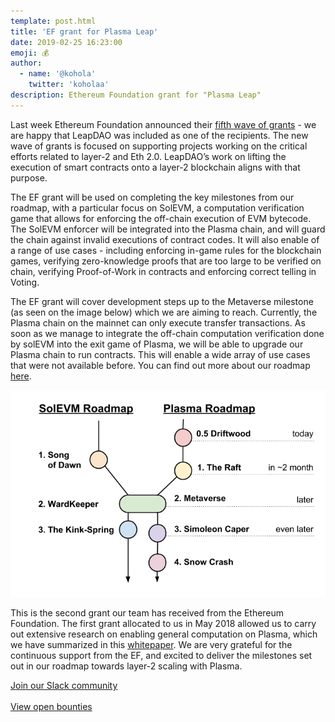 ```yaml
---
template: post.html
title: 'EF grant for Plasma Leap'
date: 2019-02-25 16:23:00
emoji: 💰
author:
  - name: '@kohola'
    twitter: 'koholaa'
description: Ethereum Foundation grant for "Plasma Leap"
---
```


Last week Ethereum Foundation announced their [fifth wave of grants](https://blog.ethereum.org/2019/02/21/ethereum-foundation-grants-program-wave-5/) - we are happy that LeapDAO was included as one of the recipients. The new wave of grants is focused on supporting projects working on the critical efforts related to layer-2 and Eth 2.0. LeapDAO’s work on lifting the execution of smart contracts onto a layer-2 blockchain aligns with that purpose. 

The EF grant will be used on completing the key milestones from our roadmap, with a particular focus on SolEVM, a computation verification game that allows for enforcing the off-chain execution of EVM bytecode. The SolEVM enforcer will be integrated into the Plasma chain, and will guard the chain against invalid executions of contract codes. It will also enable of a range of use cases - including enforcing in-game rules for the blockchain games, verifying zero-knowledge proofs that are too large to be verified on chain, verifying Proof-of-Work in contracts and enforcing correct telling in Voting. 

The EF grant will cover development steps up to the Metaverse milestone (as seen on the image below) which we are aiming to reach. Currently, the Plasma chain on the mainnet can only execute transfer transactions. As soon as we manage to integrate the off-chain computation verification done by solEVM into the exit game of Plasma, we will be able to upgrade our Plasma chain to run contracts. This will enable a wide array of use cases that were not available before. You can find out more about our roadmap [here](https://leapdao.org/blog/Plasma-Roadmap/). 

<img src="/img/blog/roadmaps.png" alt="Plasma Roadmap">

This is the second grant our team has received from the Ethereum Foundation. The first grant allocated to us in May 2018 allowed us to carry out extensive research on enabling general computation on Plasma, which we have summarized in this [whitepaper](https://docs.google.com/document/d/1vStTjqvqZGyiI5AVtpwCIMlHFnzC_4bbixsCfs27-M8/edit). We are very grateful for the continuous support from the EF, and excited to deliver the milestones set out in our roadmap towards layer-2 scaling with Plasma.


<a href="https://docs.google.com/forms/d/e/1FAIpQLSd8_wDGDAi__HvfYEWNK_bvJzIkxwHHRVL6AFEfJewBd2Vn9A/viewform" target="_blank" rel="noopener noreferrer" class="button button-primary button-compact">
  Join our Slack community
</a><br/><br/>
<a href="https://github.com/orgs/leapdao/projects/6/" target="_blank" rel="noopener noreferrer" class="button button-primary button-compact">
  View open bounties
</a><br/>
